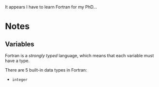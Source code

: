 It appears I have to learn Fortran for my PhD...

# Notes

## Variables

Fortran is a *strongly typed* language, which means that each variable must have a type.

There are 5 built-in data types in Fortran:

- `integer`
